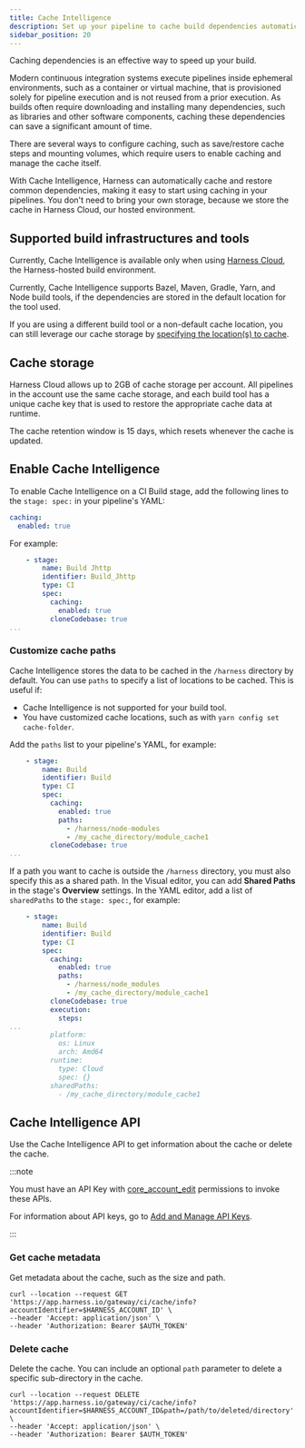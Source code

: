 ```yaml
---
title: Cache Intelligence
description: Set up your pipeline to cache build dependencies automatically.
sidebar_position: 20
---
```


Caching dependencies is an effective way to speed up your build.

Modern continuous integration systems execute pipelines inside ephemeral environments, such as a container or virtual machine, that is provisioned solely for pipeline execution and is not reused from a prior execution. As builds often require downloading and installing many dependencies, such as libraries and other software components, caching these dependencies can save a significant amount of time.

There are several ways to configure caching, such as save/restore cache steps and mounting volumes, which require users to enable caching and manage the cache itself.

With Cache Intelligence, Harness can automatically cache and restore common dependencies, making it easy to start using caching in your pipelines. You don't need to bring your own storage, because we store the cache in Harness Cloud, our hosted environment.

## Supported build infrastructures and tools

Currently, Cache Intelligence is available only when using [Harness Cloud](/docs/continuous-integration/ci-quickstarts/hosted-builds-on-virtual-machines-quickstart), the Harness-hosted build environment.

Currently, Cache Intelligence supports Bazel, Maven, Gradle, Yarn, and Node build tools, if the dependencies are stored in the default location for the tool used.

If you are using a different build tool or a non-default cache location, you can still leverage our cache storage by [specifying the location(s) to cache](#customize-cache-paths).

## Cache storage

Harness Cloud allows up to 2GB of cache storage per account. All pipelines in the account use the same cache storage, and each build tool has a unique cache key that is used to restore the appropriate cache data at runtime.

The cache retention window is 15 days, which resets whenever the cache is updated.

## Enable Cache Intelligence

To enable Cache Intelligence on a CI Build stage, add the following lines to the `stage: spec:` in your pipeline's YAML:

```yaml
caching:
  enabled: true
```

For example:

```yaml
    - stage:
        name: Build Jhttp
        identifier: Build_Jhttp
        type: CI
        spec:
          caching:
            enabled: true
          cloneCodebase: true
...
```

### Customize cache paths

Cache Intelligence stores the data to be cached in the `/harness` directory by default. You can use `paths` to specify a list of locations to be cached. This is useful if:

* Cache Intelligence is not supported for your build tool.
* You have customized cache locations, such as with `yarn config set cache-folder`.

Add the `paths` list to your pipeline's YAML, for example:

```yaml
    - stage:
        name: Build
        identifier: Build
        type: CI
        spec:
          caching:
            enabled: true
            paths:
              - /harness/node-modules
              - /my_cache_directory/module_cache1
          cloneCodebase: true
...
```

If a path you want to cache is outside the `/harness` directory, you must also specify this as a shared path. In the Visual editor, you can add **Shared Paths** in the stage's **Overview** settings. In the YAML editor, add a list of `sharedPaths` to the `stage: spec:`, for example:

```yaml
    - stage:
        name: Build
        identifier: Build
        type: CI
        spec:
          caching:
            enabled: true
            paths:
              - /harness/node_modules
              - /my_cache_directory/module_cache1
          cloneCodebase: true
          execution:
            steps:
...
          platform:
            os: Linux
            arch: Amd64
          runtime:
            type: Cloud
            spec: {}
          sharedPaths:
            - /my_cache_directory/module_cache1
```

## Cache Intelligence API

Use the Cache Intelligence API to get information about the cache or delete the cache.

:::note

You must have an API Key with [core_account_edit](/docs/platform/Role-Based-Access-Control/ref-access-management/api-permissions-reference#harness-api-permissions) permissions to invoke these APIs.

For information about API keys, go to [Add and Manage API Keys](/docs/platform/role-based-access-control/add-and-manage-api-keys). 

:::

### Get cache metadata

Get metadata about the cache, such as the size and path. 

```
curl --location --request GET 'https://app.harness.io/gateway/ci/cache/info?accountIdentifier=$HARNESS_ACCOUNT_ID' \
--header 'Accept: application/json' \
--header 'Authorization: Bearer $AUTH_TOKEN'
```

### Delete cache

Delete the cache. You can include an optional `path` parameter to delete a specific sub-directory in the cache.

```
curl --location --request DELETE 'https://app.harness.io/gateway/ci/cache/info?accountIdentifier=$HARNESS_ACCOUNT_ID&path=/path/to/deleted/directory' \
--header 'Accept: application/json' \
--header 'Authorization: Bearer $AUTH_TOKEN'
```
